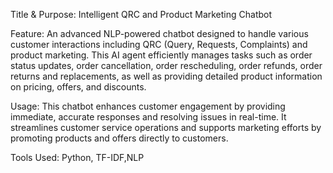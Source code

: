 Title & Purpose: Intelligent QRC and Product Marketing Chatbot

Feature: An advanced NLP-powered chatbot designed to handle various customer interactions including QRC (Query, Requests, Complaints) and product marketing. 
        This AI agent efficiently manages tasks such as order status updates, order cancellation, order rescheduling, order refunds, order returns and replacements, 
        as well as providing detailed product information on pricing, offers, and discounts.

Usage: This chatbot enhances customer engagement by providing immediate, accurate responses and resolving issues in real-time. 
       It streamlines customer service operations and supports marketing efforts by promoting products and offers directly to customers.

Tools Used: Python, TF-IDF,NLP

